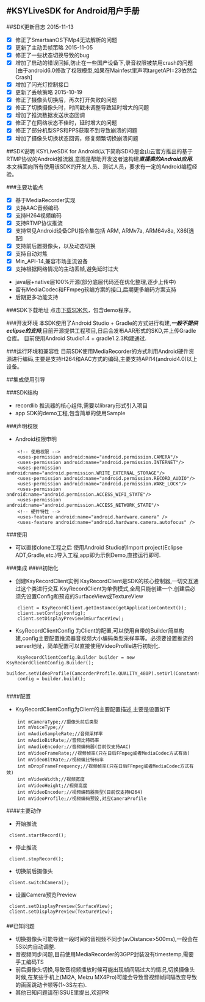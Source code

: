 #KSYLiveSDK for Android用户手册
---
##SDK更新日志
  2015-11-13
  - [x] 修正了SmartsanOS下Mp4无法解析的问题
  - [x] 更新了主动丢帧策略
  2015-11-05
  - [x]	修正了一些状态切换导致的bug
  - [x]	增加了启动的错误回掉,防止在一些国产设备下,录音权限被禁用crash的问题[由于android6.0修改了权限模型,如果在Mainfest里声明targetAPI=23依然会Crash]
  - [x]	增加了闪光灯控制接口
  - [x]	更新了丢帧策略
  2015-10-19
  - [x]  修正了摄像头切换后，再次打开失败的问题
  - [x]  修正了切换摄像头时，时间戳未调整导致延时增大的问题
  - [x]  增加了推流数据发送状态回调
  - [x]  修正了在网络状态不佳时，延时增大的问题
  - [x]  修正了部分机型SPS和PPS获取不到导致崩溃的问题
  - [x]  增加了摄像头切换状态回调，修复频繁切换崩溃问题

##SDK说明
KSYLiveSDK for Android(以下简称SDK)是金山云官方推出的基于RTMP协议的Android推流器,意图是帮助开发这者速构建***直播类的Android应用***.本文档面向所有使用该SDK的开发人员、测试人员，要求有一定的Android编程经验。

###主要功能点
  - [x] 基于MediaRecorder实现
  - [x] 支持AAC音频编码 
  - [x] 支持H264视频编码 
  - [x] 支持RTMP协议推流
  - [x] 支持常见Android设备CPU指令集包括 ARM, ARMv7a, ARM64v8a, X86[选配]
  - [x] 支持前后置摄像头，以及动态切换 
  - [x] 支持自动对焦
  - [x] Min_API-14,兼容市场主流设备
  - [x] 支持根据网络情况的主动丢帧,避免延时过大
  - java层+native层100%开源(部分底层代码还在优化整理,逐步上传中)
  - 留有MediaCodec和FFmpeg软编方案的接口,后期更多编码方案支持
  - 后期更多功能支持
  
###SDK下载地址
点击[下载SDK包](https://github.com/ks3sdk/KSYLiveAndroidSDK "我们使用githu进行托管")，包含demo程序。

###开发环境
本SDK使用了Android Studio + Gradle的方式进行构建,***一般不提供eclipse的支持***,目前开源提供工程项目,日后会发布AAR形式的SKD,并上传Gradle仓库。
目前使用Android Studio1.4 + gradle1.2.3构建通过.

###运行环境和兼容性
目前SDK使用MediaRecorder的方式利用Android硬件资源进行编码,主要是支持H264和AAC方式的编码,主要支持API14(android4.0)以上设备。

##集成使用引导

###SDK结构
- recordlib 推流器的核心组件,需要以library形式引入项目
- app SDK的demo工程,包含简单的使用Sample

###声明权限
- Android权限申明

```
	<!-- 使用权限 -->
    <uses-permission android:name="android.permission.CAMERA"/>
    <uses-permission android:name="android.permission.INTERNET"/>
    <uses-permission android:name="android.permission.WRITE_EXTERNAL_STORAGE"/>
    <uses-permission android:name="android.permission.RECORD_AUDIO"/>
    <uses-permission android:name="android.permission.WAKE_LOCK"/>
    <uses-permission android:name="android.permission.ACCESS_WIFI_STATE"/>
    <uses-permission android:name="android.permission.ACCESS_NETWORK_STATE"/>
	<!-- 硬件特性 -->
    <uses-feature android:name="android.hardware.camera" />
    <uses-feature android:name="android.hardware.camera.autofocus" />
```

###使用

- 可以直接clone工程之后 使用Android Studio的Import project(Eclipse ADT,Gradle,etc.)导入工程,app即为示例Demo,直接运行即可.

###集成
####初始化

- 创建KsyRecordClient实例 KsyRecordClient是SDK的核心控制器,一切交互通过这个类进行交互.KsyRecordClient为单例模式,全局只能创建一个.创建后必须先设置Config和预览的SurfaceView或TextureView

```
	client = KsyRecordClient.getInstance(getApplicationContext());
	client.setConfig(config);
	client.setDisplayPreview(mSurfaceView);

```
- KsyRecordClientConfig 为Client的配置,可以使用自带的Builder简单构建,config主要配置推流器音视频大小编码类型采样率等。必须要设置推流的server地址，简单配置可以直接使用VideoProfile进行初始化.

```
	KsyRecordClientConfig.Builder builder = new KsyRecordClientConfig.Builder();
	builder.setVideoProfile(CamcorderProfile.QUALITY_480P).setUrl(Constants.URL_DEFAULT);
	config = builder.build();
		
```

####配置

- KsyRecordClientConfig为Client的主要配置描述,主要是设置如下

```
    int mCameraType;//摄像头前后类型
    int mVoiceType;//
    int mAudioSampleRate;//音频采样率
    int mAudioBitRate;//音频比特码率
    int mAudioEncoder;//音频编码器(目前仅支持AAC)
    int mVideoFrameRate;//视频帧率(只在日后FFmpeg或者MediaCodec方式有效)
    int mVideoBitRate;//视频编比特码率
    int mDropFrameFrequency;//视频帧率(只在日后FFmpeg或者MediaCodec方式有效)
    int mVideoWidth;//视频宽度
    int mVideoHeight;//视频高度
    int mVideoEncoder;//视频编码器类型(目前仅支持H264)
    int mVideoProfile;//视频编码预设,对应CameraProfile
```

####主要动作

- 开始推流
```
 client.startRecord();
```

- 停止推流
```
 client.stopRecord();
```

- 切换前后摄像头
```
 client.switchCamera();
```

- 设置Camera预览Preview
```
 client.setDisplayPreview(SurfaceView);
 client.setDisplayPreview(TextureView);
```

####

##已知问题
- 切换摄像头可能导致一段时间的音视频不同步(avDistance>500ms),一般会在5S以内自动调整.
- 音视频同步问题,目前使用MediaRecorder的3GPP封装没有timestemp,需要手工编码TS
- 前后摄像头切换,导致音视频播放时候可能出现帧间隔过大的情况,切换摄像头时候,在某些手机上(Mi2A, Meizu MX4Pro)可能会导致音视频帧间隔改变导致的画面跳动卡顿等(1~3S左右).
- 其他已知问题请在ISSUE里提出,欢迎PR

